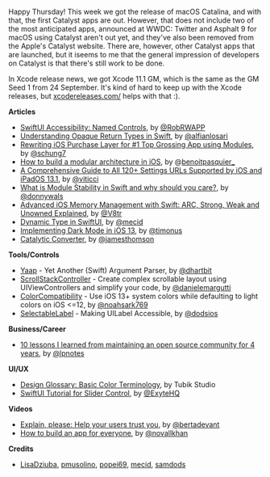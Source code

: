 Happy Thursday! This week we got the release of macOS Catalina, and with that, the first Catalyst apps are out. However, that does not include two of the most anticipated apps, announced at WWDC: Twitter and Asphalt 9 for macOS using Catalyst aren't out yet, and they've also been removed from the Apple's Catalyst website. There are, however, other Catalyst apps that are launched, but it iseems to me that the general impression of developers on Catalyst is that there's still work to be done. 

In Xcode release news, we got Xcode 11.1 GM, which is the same as the GM Seed 1 from 24 September. It's kind of hard to keep up with the Xcode releases, but [xcodereleases.com/](https://xcodereleases.com/) helps with that :).

**Articles**

* [SwiftUI Accessibility: Named Controls](https://medium.com/flawless-app-stories/swiftui-accessibility-named-controls-298766c454bc), by [@RobRWAPP](https://twitter.com/RobRWAPP)
* [Understanding Opaque Return Types in Swift](https://medium.com/@alfianlosari/understanding-opaque-return-types-in-swift-9c36fb5dfa86), by [@alfianlosari](https://twitter.com/alfianlosari)
* [Rewriting iOS Purchase Layer for #1 Top Grossing App using Modules](https://medium.com/tinder-engineering/rewriting-ios-purchase-layer-for-1-top-grossing-app-using-modules-72b4b86e3917), by [@schung7](https://twitter.com/schung7)
* [How to build a modular architecture in iOS](https://benoitpasquier.com/how-build-modular-architecture-ios/), by @[benoitpasquier_](https://twitter.com/benoitpasquier_)
* [A Comprehensive Guide to All 120+ Settings URLs Supported by iOS and iPadOS 13.1](https://www.macstories.net/ios/a-comprehensive-guide-to-all-120-settings-urls-supported-by-ios-and-ipados-13-1/), by [@viticci](https://twitter.com/viticci)
* [What is Module Stability in Swift and why should you care?](https://www.donnywals.com/what-is-module-stability-in-swift-and-why-should-you-care/), by [@donnywals](https://twitter.com/donnywals)
* [Advanced iOS Memory Management with Swift: ARC, Strong, Weak and Unowned Explained](https://www.vadimbulavin.com/swift-memory-management-arc-strong-weak-and-unowned/), by [@V8tr](https://twitter.com/V8tr)
* [Dynamic Type in SwiftUI](https://mecid.github.io/2019/10/09/dynamic-type-in-swiftui/), by [@mecid](https://twitter.com/mecid)
* [Implementing Dark Mode in iOS 13](https://instagram-engineering.com/instagram-darkmode-58802b43c0f2), by [@timonus](https://twitter.com/timonus)
* [Catalytic Converter](https://tla.systems/blog/2019/10/08/catalytic-converter/), by [@jamesthomson](https://twitter.com/jamesthomson)

**Tools/Controls**

* [Yaap](https://github.com/hartbit/Yaap) - Yet Another (Swift) Argument Parser, by [@dhartbit](https://twitter.com/dhartbit)
* [ScrollStackController](https://github.com/malcommac/ScrollStackController) - Create complex scrollable layout using UIViewControllers and simplify your code, by [@danielemargutti](https://twitter.com/danielemargutti)
* [ColorCompatibility](https://github.com/noahsark769/ColorCompatibility) - Use iOS 13+ system colors while defaulting to light colors on iOS <=12, by [@noahsark769](https://twitter.com/noahsark769)
* [SelectableLabel](https://edit.theappbusiness.com/making-uilabel-accessible-5f3d5c342df4) - Making UILabel Accessible, by [@dodsios](https://twitter.com/dodsios)

**Business/Career**

* [10 lessons I learned from maintaining an open source community for 4 years](https://www.twilio.com/blog/10-lessons-learned-maintaining-open-source-community), by [@lpnotes](https://twitter.com/lpnotes)

**UI/UX**

* [Design Glossary: Basic Color Terminology](https://design4users.com/basic-color-terminology/), by Tubik Studio
* [SwiftUI Tutorial for Slider Control](https://exyte.com/blog/swiftui-tutorial-slider-control), by [@ExyteHQ](https://twitter.com/exyteHQ)

**Videos**

* [Explain, please: Help your users trust you](https://vimeo.com/362203135), by [@bertadevant](https://twitter.com/bertadevant)
* [How to build an app for everyone](https://vimeo.com/362163043), by [@novallkhan](https://twitter.com/novallkhan)

**Credits**

* [LisaDziuba](https://github.com/lisadziuba), [pmusolino](https://github.com/pmusolino), [popei69](https://github.com/popei69), [mecid](https://github.com/mecid), [samdods](https://github.com/samdods)
